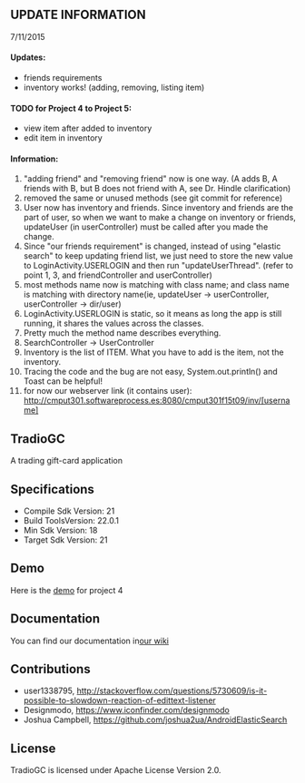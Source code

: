 ## UPDATE INFORMATION
7/11/2015 <yunita3>

#### Updates:
- friends requirements
- inventory works! (adding, removing, listing item)

#### TODO for Project 4 to Project 5:
- view item after added to inventory
- edit item in inventory

#### Information:
1. "adding friend" and "removing friend" now is one way.
(A adds B, A friends with B, but B does not friend with A, see Dr. Hindle clarification)
2. removed the same or unused methods (see git commit for reference)
3. User now has inventory and friends. Since inventory and friends are the part of user, so when we want to make a change on inventory or friends, updateUser (in userController) must be called after you made the change. 
4. Since "our friends requirement" is changed, instead of using "elastic search" to keep updating friend list, we just need to store the new value to LoginActivity.USERLOGIN and then run "updateUserThread". (refer to point 1, 3, and friendController and userController)
5. most methods name now is matching with class name; and class name is matching with directory name(ie, updateUser -> userController, userController ->  dir/user)
6. LoginActivity.USERLOGIN is static, so it means as long the app is still running, it shares the values across the classes.
7. Pretty much the method name describes everything.
8. SearchController -> UserController
9. Inventory is the list of ITEM. What you have to add is the item, not the inventory. 
10. Tracing the code and the bug are not easy, System.out.println() and Toast can be helpful! 
11. for now our webserver link (it contains user): http://cmput301.softwareprocess.es:8080/cmput301f15t09/inv/[username]

## TradioGC
A trading gift-card application

## Specifications
- Compile Sdk Version: 21
- Build ToolsVersion: 22.0.1
- Min Sdk Version: 18
- Target Sdk Version: 21

## Demo
Here is the [demo](https://github.com/CMPUT301F15T09/Cloud9/blob/yunita/docs/demo/tradiogc_demo_project4.mp4) for project 4

## Documentation
You can find our documentation in[our wiki](https://github.com/CMPUT301F15T09/Cloud9/wiki)

## Contributions
- user1338795, http://stackoverflow.com/questions/5730609/is-it-possible-to-slowdown-reaction-of-edittext-listener
- Designmodo, https://www.iconfinder.com/designmodo
- Joshua Campbell, https://github.com/joshua2ua/AndroidElasticSearch

## License
TradioGC is licensed under Apache License Version 2.0.
